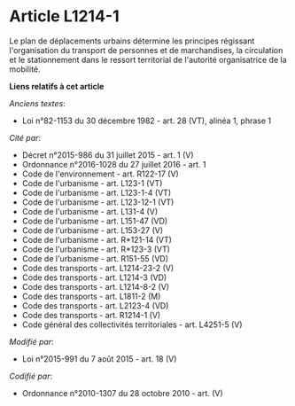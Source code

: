 # Article L1214-1

Le plan de déplacements urbains détermine les principes régissant l'organisation du transport de personnes et de
marchandises, la circulation et le stationnement dans le ressort territorial de l'autorité organisatrice de la mobilité.

**Liens relatifs à cet article**

_Anciens textes_:

  - Loi n°82-1153 du 30 décembre 1982 - art. 28 (VT), alinéa 1, phrase 1

_Cité par_:

  - Décret n°2015-986 du 31 juillet 2015 - art. 1 (V)
  - Ordonnance n°2016-1028 du 27 juillet 2016 - art. 1
  - Code de l'environnement - art. R122-17 (V)
  - Code de l'urbanisme - art. L123-1 (VT)
  - Code de l'urbanisme - art. L123-1-4 (VT)
  - Code de l'urbanisme - art. L123-12-1 (VT)
  - Code de l'urbanisme - art. L131-4 (V)
  - Code de l'urbanisme - art. L151-47 (VD)
  - Code de l'urbanisme - art. L153-27 (V)
  - Code de l'urbanisme - art. R*121-14 (VT)
  - Code de l'urbanisme - art. R*123-3 (VT)
  - Code de l'urbanisme - art. R151-55 (VD)
  - Code des transports - art. L1214-23-2  (V)
  - Code des transports - art. L1214-3 (VD)
  - Code des transports - art. L1214-8-2 (V)
  - Code des transports - art. L1811-2 (M)
  - Code des transports - art. L2123-4 (VD)
  - Code des transports - art. R1214-1 (V)
  - Code général des collectivités territoriales - art. L4251-5 (V)

_Modifié par_:

  - Loi n°2015-991 du 7 août 2015 - art. 18 (V)

_Codifié par_:

  - Ordonnance n°2010-1307 du 28 octobre 2010 - art. (V)
